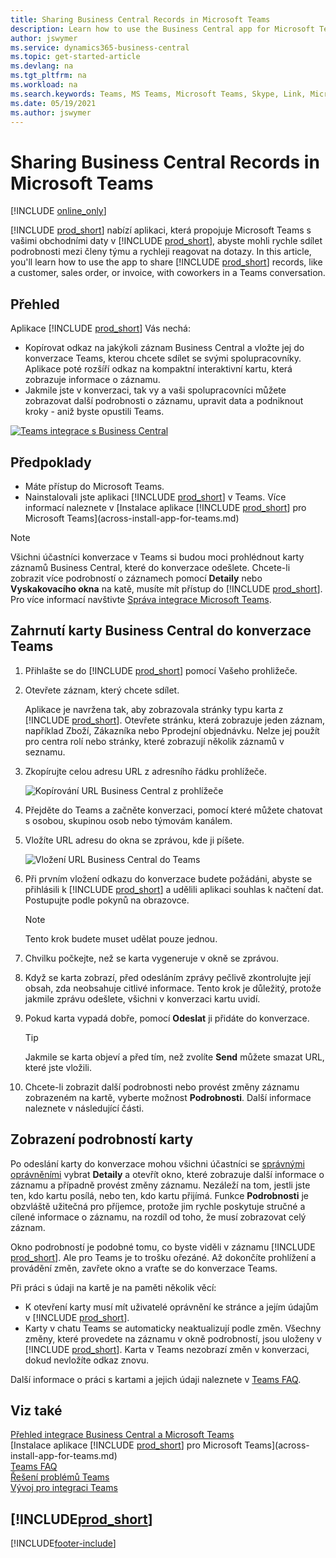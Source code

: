 ```yaml
---
title: Sharing Business Central Records in Microsoft Teams
description: Learn how to use the Business Central app for Microsoft Teams.
author: jswymer
ms.service: dynamics365-business-central
ms.topic: get-started-article
ms.devlang: na
ms.tgt_pltfrm: na
ms.workload: na
ms.search.keywords: Teams, MS Teams, Microsoft Teams, Skype, Link, Microsoft 365, collaborate, collaboration, teamwork, share records
ms.date: 05/19/2021
ms.author: jswymer
---
```


# Sharing Business Central Records in Microsoft Teams

[!INCLUDE [online_only](includes/online_only.md)]

[!INCLUDE [prod_short](includes/prod_short.md)] nabízí aplikaci, která propojuje Microsoft Teams s vašimi obchodními daty v  [!INCLUDE [prod_short](includes/prod_short.md)], abyste mohli rychle sdílet podrobnosti mezi členy týmu a rychleji reagovat na dotazy. In this article, you'll learn how to use the app to share [!INCLUDE [prod_short](includes/prod_short.md)] records, like a customer, sales order, or invoice, with coworkers in a Teams conversation.

## Přehled

Aplikace [!INCLUDE [prod_short](includes/prod_short.md)] Vás nechá:

- Kopírovat odkaz na jakýkoli záznam Business Central a vložte jej do konverzace Teams, kterou chcete sdílet se svými spolupracovníky. Aplikace poté rozšíří odkaz na kompaktní interaktivní kartu, která zobrazuje informace o záznamu.
- Jakmile jste v konverzaci,  tak vy a vaši spolupracovníci můžete zobrazovat další podrobnosti o záznamu, upravit data a podniknout kroky - aniž byste opustili Teams.

[![Teams integrace s Business Central](media/teams-intro-v3.png)](media/teams-intro-v3.png#lightbox)

## Předpoklady

- Máte přístup do Microsoft Teams.
- Nainstalovali jste aplikaci [!INCLUDE [prod_short](includes/prod_short.md)] v Teams. Více informací naleznete v [Instalace aplikace [!INCLUDE [prod_short](includes/prod_short.md)] pro Microsoft Teams](across-install-app-for-teams.md)

> [!NOTE]
> Všichni účastníci konverzace v Teams si budou moci prohlédnout karty záznamů Business Central, které do konverzace odešlete. Chcete-li zobrazit více podrobností o záznamech pomocí **Detaily** nebo **Vyskakovacího okna** na katě, musíte mít přístup do [!INCLUDE [prod_short](includes/prod_short.md)]. Pro více informací navštivte [Správa integrace Microsoft Teams](admin-teams-integration.md#minimum-requirements-1).

## Zahrnutí karty Business Central do konverzace Teams

1. Přihlašte se do [!INCLUDE [prod_short](includes/prod_short.md)] pomocí Vašeho prohližeče.
2. Otevřete záznam, který chcete sdílet.

   Aplikace je navržena tak, aby zobrazovala stránky typu karta z [!INCLUDE [prod_short](includes/prod_short.md)]. Otevřete stránku, která zobrazuje jeden záznam, například Zboží, Zákazníka nebo Pprodejní objednávku. Nelze jej použít pro centra rolí nebo stránky, které zobrazují několik záznamů v seznamu.

3. Zkopírujte celou adresu URL z adresního řádku prohlížeče.

   ![Kopírování URL Business Central z prohlížeče](media/teams-url-v2.png)
4. Přejděte do Teams a začněte konverzaci, pomocí které můžete chatovat s osobou, skupinou osob nebo týmovám kanálem.

   <!--Teams imposes a few limitations here eg. you cannot unfurl a link during a Voice/Video call :/ We should probably only mention this in a Troubleshooting section (and i hope it will also be fixed soon)-->
5. Vložíte URL adresu do okna se zprávou, kde ji píšete.

   ![Vložení URL Business Central do Teams](media/teams-paste-url-v2.png)
6. Při prvním vložení odkazu do konverzace budete požádáni, abyste se přihlásili k [!INCLUDE [prod_short](includes/prod_short.md)] a udělili aplikaci souhlas k načtení dat. Postupujte podle pokynů na obrazovce.

   > [!NOTE]
   > Tento krok budete muset udělat pouze jednou.

7. Chvilku počkejte, než se karta vygeneruje v okně se zprávou.

8. Když se karta zobrazí, před odesláním zprávy pečlivě zkontrolujte její obsah, zda neobsahuje citlivé informace. Tento krok je důležitý, protože jakmile zprávu odešlete, všichni v konverzaci kartu uvidí.

9. Pokud karta vypadá dobře, pomocí **Odeslat** ji přidáte do konverzace.

   > [!TIP]
   > Jakmile se karta objeví a před tím, než zvolíte **Send** můžete smazat URL, které jste vložili.

10. Chcete-li zobrazit další podrobnosti nebo provést změny záznamu zobrazeném na kartě, vyberte možnost **Podrobnosti**. Další informace naleznete v následující části.

## Zobrazení podrobností karty

Po odeslání karty do konverzace mohou všichni účastníci se [správnými oprávněními](admin-teams-integration.md#permissions) vybrat **Detaily** a otevřít okno, které zobrazuje další informace o záznamu a případně provést změny záznamu. Nezáleží na tom, jestli jste ten, kdo kartu posílá, nebo ten, kdo kartu přijímá. Funkce **Podrobnosti** je obzvláště užitečná pro příjemce, protože jim rychle poskytuje stručné a cílené informace o záznamu, na rozdíl od toho, že musí zobrazovat celý záznam.

Okno podrobností je podobné tomu, co byste viděli v záznamu [!INCLUDE [prod_short](includes/prod_short.md)]. Ale pro Teams je to trošku ořezáné. Až dokončíte prohlížení a provádění změn, zavřete okno a vraťte se do konverzace Teams.

Při práci s údaji na kartě je na paměti několik věcí:

- K otevření karty musí mít uživatelé oprávnění ke stránce a jejím údajům v [!INCLUDE [prod_short](includes/prod_short.md)].
- Karty v chatu Teams se automaticky neaktualizují podle změn. Všechny změny, které provedete na záznamu v okně podrobností, jsou uloženy v  [!INCLUDE [prod_short](includes/prod_short.md)]. Karta v Teams nezobrazí změn v konverzaci, dokud nevložíte odkaz znovu.

Další informace o práci s kartami a jejich údaji naleznete v [Teams FAQ](teams-faq.md).

## Viz také

[Přehled integrace Business Central a Microsoft Teams](across-teams-overview.md)  
[Instalace aplikace [!INCLUDE [prod_short](includes/prod_short.md)] pro Microsoft Teams](across-install-app-for-teams.md)  
[Teams FAQ](teams-faq.md)  
[Řešení problémů Teams](admin-teams-troubleshooting.md)  
[Vývoj pro integraci Teams](/dynamics365/business-central/dev-itpro/developer/devenv-develop-for-teams)

## [!INCLUDE[prod_short](includes/free_trial_md.md)]


[!INCLUDE[footer-include](includes/footer-banner.md)]